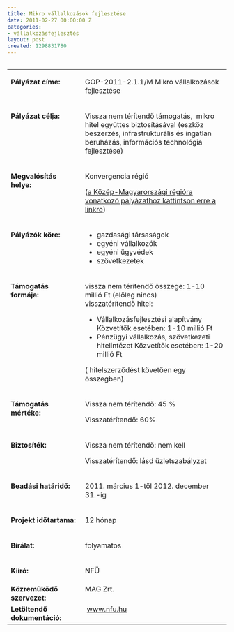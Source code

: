 ```yaml
---
title: Mikro vállalkozások fejlesztése
date: 2011-02-27 00:00:00 Z
categories:
- vállalkozásfejlesztés
layout: post
created: 1298831780
---
```


<table align="left" border="0" cellpadding="0" cellspacing="0"><tbody><tr><td valign="top" width="187"><p><strong>Pályázat címe:</strong></p></td><td valign="top" width="428"><p>GOP-2011-2.1.1/M Mikro vállalkozások fejlesztése</p></td></tr><tr><td valign="top" width="187"><p><strong>Pályázat célja:</strong></p></td><td valign="top" width="428"><p>Vissza nem térítendő támogatás,&nbsp; mikro hitel együttes biztosításával (eszköz beszerzés, infrastrukturális és ingatlan beruházás, információs technológia fejlesztése)</p></td></tr><tr><td valign="top" width="187"><p><strong>Megvalósítás helye:&nbsp;</strong></p></td><td valign="top" width="428"><p>Konvergencia régió</p><p>(<a href="http://www.goldconsulting.eu/palyazatok/vallalkozasfejlesztes/mikro-vallalkozasok-fejlesztese-kmr" title="Mikro vállalkozások fejlesztése KMR">a Közép-Magyarországi régióra vonatkozó pályázathoz kattintson erre a linkre</a>)</p></td></tr><tr valign="top" align="left"><td valign="top" width="187"><p><strong>Pályázók köre:&nbsp;</strong></p></td><td valign="top" width="428"><ul><li>gazdasági társaságok</li><li>egyéni vállalkozók</li><li>egyéni ügyvédek</li><li>szövetkezetek</li></ul></td></tr><tr><td valign="top" width="187"><p><strong>Támogatás formája:</strong></p></td><td valign="top" width="428"><p>vissza nem térítendő összege: 1-10 millió Ft (előleg nincs)<br>visszatérítendő hitel:</p><ul><li>Vállalkozásfejlesztési alapítvány Közvetítők esetében: 1-10 millió Ft</li><li>Pénzügyi vállalkozás, szövetkezeti hitelintézet Közvetítők esetében: 1-20 millió Ft</li></ul><p>( hitelszerződést követően egy összegben)</p></td></tr><tr><td valign="top" width="187"><p><strong>Támogatás mértéke:</strong></p></td><td valign="top" width="428"><p>Vissza nem térítendő: 45 %</p><p>Visszatérítendő: 60%</p></td></tr><tr><td valign="top" width="187"><p><strong>Biztosíték:</strong></p></td><td valign="top" width="428"><p>Vissza nem térítendő: nem kell</p><p>Visszatérítendő: lásd üzletszabályzat</p></td></tr><tr><td valign="top" width="187"><p><strong>Beadási határidő:</strong></p></td><td valign="top" width="428"><p>2011. március 1-től 2012. december 31.-ig</p></td></tr><tr><td valign="top" width="187"><p><strong>Projekt időtartama:</strong></p></td><td valign="top" width="428"><p>12 hónap</p></td></tr><tr><td valign="top" width="187"><p><strong>Bírálat:</strong></p></td><td valign="top" width="428"><p>folyamatos</p></td></tr><tr><td valign="top" width="187"><p><strong>Kiíró:</strong></p></td><td valign="top" width="428"><p>NFÜ</p></td></tr><tr><td valign="top" width="187"><strong>Közreműködő szervezet:</strong></td><td valign="top" width="428">MAG Zrt.</td></tr><tr><td valign="top" width="187"><strong>Letöltendő dokumentáció:</strong></td><td valign="top" width="428">&nbsp;<a href="http://www.nfu.hu/">www.nfu.hu</a></td></tr></tbody></table><p>&nbsp;</p><p>&nbsp;</p><p>&nbsp;</p><p><br><a href="http://www.nfu.hu/"></a></p><p>&nbsp;</p><p>&nbsp;</p>
